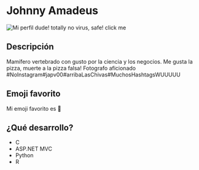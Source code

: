 
# Johnny Amadeus
![Mi perfil dude! totally no virus,  safe! click me](http://i0.kym-cdn.com/entries/icons/mobile/000/000/228/DATASS.jpg)

## Descripción
Mamífero vertebrado con gusto por la ciencia y los negocios.
Me gusta la pizza, muerte a la pizza falsa!
Fotografo aficionado #NoInstagram#japv00#arribaLasChivas#MuchosHashtagsWUUUUU

## Emoji favorito
Mi emoji favorito es :pig:

## ¿Qué desarrollo?
- C
- ASP.NET MVC
- Python
- R
